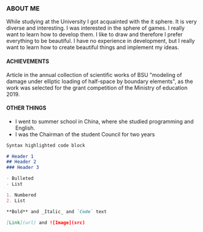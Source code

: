 ### ABOUT ME
While studying at the University I got acquainted with the it sphere. It is very diverse and interesting. I was interested in the sphere of games. I really want to learn how to develop them. I like to draw and therefore I prefer everything to be beautiful. I have no experience in development, but I really want to learn how to create beautiful things and implement my ideas.

#### ACHIEVEMENTS
Article in the annual collection of scientific works of BSU "modeling of damage under elliptic loading of half-space by boundary elements", as the work was selected for the grant competition of the Ministry of education 2019.

#### OTHER THINGS
* I went to summer school in China, where she studied programming and English.
* I was the Chairman of the student Council for two years


```markdown
Syntax highlighted code block

# Header 1
## Header 2
### Header 3

- Bulleted
- List

1. Numbered
2. List

**Bold** and _Italic_ and `Code` text

[Link](url) and ![Image](src)
```




